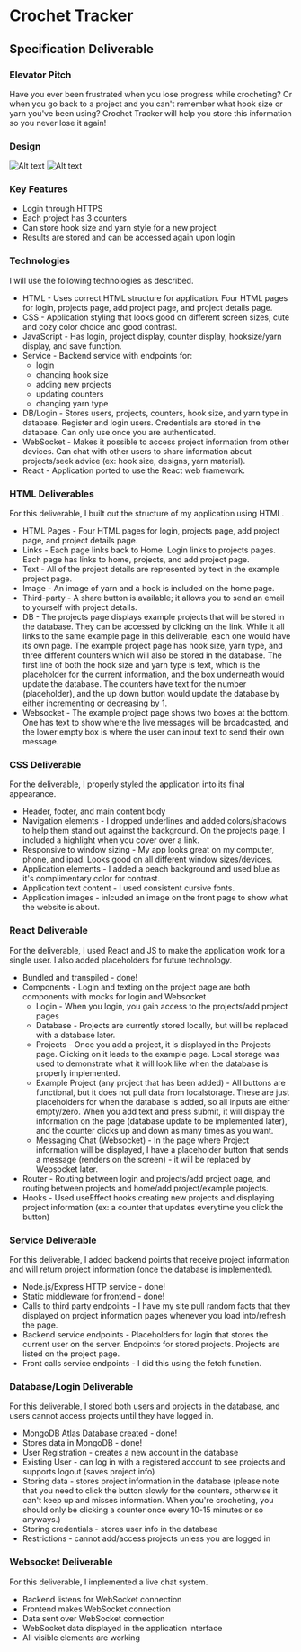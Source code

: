 # Crochet Tracker
## Specification Deliverable
### Elevator Pitch
Have you ever been frustrated when you lose progress while crocheting? Or when you go back to a project and you can't remember what hook size or yarn you've been using? Crochet Tracker will help you store this information so you never lose it again! 
### Design
![Alt text](<Webpage Idea 2.jpg>)
![Alt text](<Webpage Idea.jpg>)
### Key Features
- Login through HTTPS
- Each project has 3 counters
- Can store hook size and yarn style for a new project
- Results are stored and can be accessed again upon login 
### Technologies 
I will use the following technologies as described.
- HTML - Uses correct HTML structure for application. Four HTML pages for login, projects page, add project page, and project details page. 
- CSS - Application styling that looks good on different screen sizes, cute and cozy color choice and good contrast. 
- JavaScript - Has login, project display, counter display, hooksize/yarn display, and save function.
- Service - Backend service with endpoints for: 
    - login
    - changing hook size
    - adding new projects
    - updating counters
    - changing yarn type
- DB/Login - Stores users, projects, counters, hook size, and yarn type in database. Register and login users. Credentials are stored in the database. Can only use once you are authenticated. 
- WebSocket - Makes it possible to access project information from other devices. Can chat with other users to share information about projects/seek advice (ex: hook size, designs, yarn material).
- React - Application ported to use the React web framework. 
### HTML Deliverables
For this deliverable, I built out the structure of my application using HTML.
- HTML Pages - Four HTML pages for login, projects page, add project page, and project details page. 
- Links - Each page links back to Home. Login links to projects pages. Each page has links to home, projects, and add project page. 
- Text - All of the project details are represented by text in the example project page. 
- Image - An image of yarn and a hook is included on the home page.
- Third-party - A share button is available; it allows you to send an email to yourself with project details. 
- DB - The projects page displays example projects that will be stored in the database. They can be accessed by clicking on the link. While it all links to the same example page in this deliverable, each one would have its own page. The example project page has hook size, yarn type, and three different counters which will also be stored in the database. The first line of both the hook size and yarn type is text, which is the placeholder for the current information, and the box underneath would update the database. The counters have text for the number (placeholder), and the up down button would update the database by either incrementing or decreasing by 1. 
- Websocket - The example project page shows two boxes at the bottom. One has text to show where the live messages will be broadcasted, and the lower empty box is where the user can input text to send their own message. 
### CSS Deliverable
For the deliverable, I properly styled the application into its final appearance.
- Header, footer, and main content body
- Navigation elements - I dropped underlines and added colors/shadows to help them stand out against the background. On the projects page, I included a highlight when you cover over a link. 
- Responsive to window sizing - My app looks great on my computer, phone, and ipad. Looks good on all different window sizes/devices. 
- Application elements - I added a peach background and used blue as it's complimentary color for contrast. 
- Application text content - I used consistent cursive fonts. 
- Application images - inlcuded an image on the front page to show what the website is about. 
### React Deliverable
For the deliverable, I used React and JS to make the application work for a single user. I also added placeholders for future technology. 
- Bundled and transpiled - done!
- Components - Login and texting on the project page are both components with mocks for login and Websocket 
    - Login - When you login, you gain access to the projects/add project pages 
    - Database - Projects are currently stored locally, but will be replaced with a database later. 
    - Projects - Once you add a project, it is displayed in the Projects page. Clicking on it leads to the example page. Local storage was used to demonstrate what it will look like when the database is properly implemented.
    - Example Project (any project that has been added) - All buttons are functional, but it does not pull data from localstorage. These are just placeholders for when the database is added, so all inputs are either empty/zero. When you add text and press submit, it will display the information on the page (database update to be implemented later), and the counter clicks up and down as many times as you want. 
    - Messaging Chat (Websocket) - In the page where Project information will be displayed, I have a placeholder button that sends a message (renders on the screen) - it will be replaced by Websocket later.  
- Router - Routing between login and projects/add project page, and routing between projects and home/add project/example projects.
- Hooks - Used useEffect hooks creating new projects and displaying project information (ex: a counter that updates everytime you click the button)
### Service Deliverable
For this deliverable, I added backend points that receive project information and will return project information (once the database is implemented). 
- Node.js/Express HTTP service - done!
- Static middleware for frontend - done!
- Calls to third party endpoints - I have my site pull random facts that they displayed on project information pages whenever you load into/refresh the page. 
- Backend service endpoints - Placeholders for login that stores the current user on the server. Endpoints for stored projects. Projects are listed on the project page.
- Front calls service endpoints - I did this using the fetch function. 
### Database/Login Deliverable
For this deliverable, I stored both users and projects in the database, and users cannot access projects until they have logged in. 
- MongoDB Atlas Database created - done!
- Stores data in MongoDB - done!
- User Registration - creates a new account in the database
- Existing User - can log in with a registered account to see projects and supports logout (saves project info)
- Storing data - stores project information in the database (please note that you need to click the button slowly for the counters, otherwise it can't keep up and misses information. When you're crocheting, you should only be clicking a counter once every 10-15 minutes or so anyways.)
- Storing credentials - stores user info in the database
- Restrictions - cannot add/access projects unless you are logged in
### Websocket Deliverable
For this deliverable, I implemented a live chat system. 
- Backend listens for WebSocket connection 
- Frontend makes WebSocket connection 
- Data sent over WebSocket connection 
- WebSocket data displayed in the application interface 
- All visible elements are working 